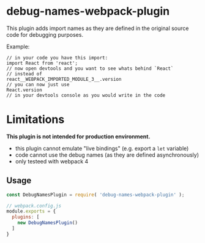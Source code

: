 # debug-names-webpack-plugin

This plugin adds import names as they are defined in the original source code for debugging purposes.

Example:
```
// in your code you have this import:
import React from 'react';
// now open devtools and you want to see whats behind `React`
// instead of
react__WEBPACK_IMPORTED_MODULE_3__.version
// you can now just use
React.version
// in your devtools console as you would write in the code
```

# Limitations
**This plugin is not intended for production environment.**

* this plugin cannot emulate "live bindings" (e.g. export a `let` variable)
* code cannot use the debug names (as they are defined asynchronously)
* only testeed with webpack 4

## Usage

```javascript
const DebugNamesPlugin = require( 'debug-names-webpack-plugin' );

// webpack.config.js
module.exports = {
  plugins: [
    new DebugNamesPlugin()
  ]
}
```
